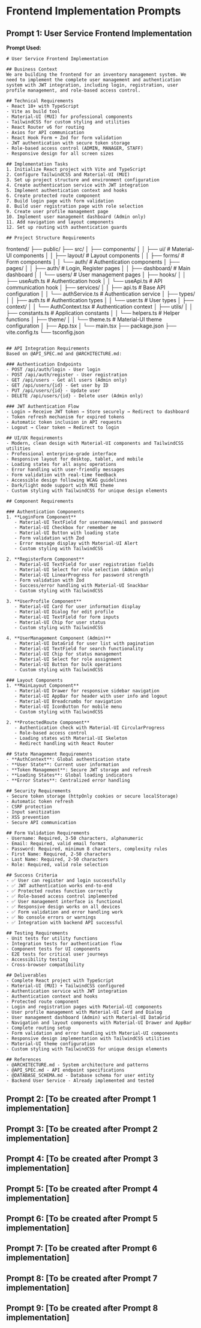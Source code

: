 # Frontend Implementation Prompts

## Prompt 1: User Service Frontend Implementation

**Prompt Used:**
```
# User Service Frontend Implementation

## Business Context
We are building the frontend for an inventory management system. We need to implement the complete user management and authentication system with JWT integration, including login, registration, user profile management, and role-based access control.

## Technical Requirements
- React 18+ with TypeScript
- Vite as build tool
- Material-UI (MUI) for professional components
- TailwindCSS for custom styling and utilities
- React Router v6 for routing
- Axios for API communication
- React Hook Form + Zod for form validation
- JWT authentication with secure token storage
- Role-based access control (ADMIN, MANAGER, STAFF)
- Responsive design for all screen sizes

## Implementation Tasks
1. Initialize React project with Vite and TypeScript
2. Configure TailwindCSS and Material-UI (MUI)
3. Set up project structure and environment configuration
4. Create authentication service with JWT integration
5. Implement authentication context and hooks
6. Create protected route component
7. Build login page with form validation
8. Build user registration page with role selection
9. Create user profile management page
10. Implement user management dashboard (Admin only)
11. Add navigation and layout components
12. Set up routing with authentication guards

## Project Structure Requirements
```
frontend/
├── public/
├── src/
│   ├── components/
│   │   ├── ui/           # Material-UI components
│   │   ├── layout/       # Layout components
│   │   ├── forms/        # Form components
│   │   └── auth/         # Authentication components
│   ├── pages/
│   │   ├── auth/         # Login, Register pages
│   │   ├── dashboard/    # Main dashboard
│   │   └── users/        # User management pages
│   ├── hooks/
│   │   ├── useAuth.ts    # Authentication hook
│   │   └── useApi.ts     # API communication hook
│   ├── services/
│   │   ├── api.ts        # Base API configuration
│   │   └── authService.ts # Authentication service
│   ├── types/
│   │   ├── auth.ts       # Authentication types
│   │   └── user.ts       # User types
│   ├── context/
│   │   └── AuthContext.tsx # Authentication context
│   ├── utils/
│   │   ├── constants.ts  # Application constants
│   │   └── helpers.ts    # Helper functions
│   ├── theme/
│   │   └── theme.ts      # Material-UI theme configuration
│   ├── App.tsx
│   └── main.tsx
├── package.json
├── vite.config.ts
└── tsconfig.json
```

## API Integration Requirements
Based on @API_SPEC.md and @ARCHITECTURE.md:

### Authentication Endpoints
- POST /api/auth/login - User login
- POST /api/auth/register - User registration
- GET /api/users - Get all users (Admin only)
- GET /api/users/{id} - Get user by ID
- PUT /api/users/{id} - Update user
- DELETE /api/users/{id} - Delete user (Admin only)

### JWT Authentication Flow
- Login → Receive JWT token → Store securely → Redirect to dashboard
- Token refresh mechanism for expired tokens
- Automatic token inclusion in API requests
- Logout → Clear token → Redirect to login

## UI/UX Requirements
- Modern, clean design with Material-UI components and TailwindCSS utilities
- Professional enterprise-grade interface
- Responsive layout for desktop, tablet, and mobile
- Loading states for all async operations
- Error handling with user-friendly messages
- Form validation with real-time feedback
- Accessible design following WCAG guidelines
- Dark/light mode support with MUI theme
- Custom styling with TailwindCSS for unique design elements

## Component Requirements

### Authentication Components
1. **LoginForm Component**
   - Material-UI TextField for username/email and password
   - Material-UI Checkbox for remember me
   - Material-UI Button with loading state
   - Form validation with Zod
   - Error message display with Material-UI Alert
   - Custom styling with TailwindCSS

2. **RegisterForm Component**
   - Material-UI TextField for user registration fields
   - Material-UI Select for role selection (Admin only)
   - Material-UI LinearProgress for password strength
   - Form validation with Zod
   - Success/error handling with Material-UI Snackbar
   - Custom styling with TailwindCSS

3. **UserProfile Component**
   - Material-UI Card for user information display
   - Material-UI Dialog for edit profile
   - Material-UI TextField for form inputs
   - Material-UI Chip for user status
   - Custom styling with TailwindCSS

4. **UserManagement Component (Admin)**
   - Material-UI DataGrid for user list with pagination
   - Material-UI TextField for search functionality
   - Material-UI Chip for status management
   - Material-UI Select for role assignment
   - Material-UI Button for bulk operations
   - Custom styling with TailwindCSS

### Layout Components
1. **MainLayout Component**
   - Material-UI Drawer for responsive sidebar navigation
   - Material-UI AppBar for header with user info and logout
   - Material-UI Breadcrumbs for navigation
   - Material-UI IconButton for mobile menu
   - Custom styling with TailwindCSS

2. **ProtectedRoute Component**
   - Authentication check with Material-UI CircularProgress
   - Role-based access control
   - Loading states with Material-UI Skeleton
   - Redirect handling with React Router

## State Management Requirements
- **AuthContext**: Global authentication state
- **User State**: Current user information
- **Token Management**: Secure JWT storage and refresh
- **Loading States**: Global loading indicators
- **Error States**: Centralized error handling

## Security Requirements
- Secure token storage (httpOnly cookies or secure localStorage)
- Automatic token refresh
- CSRF protection
- Input sanitization
- XSS prevention
- Secure API communication

## Form Validation Requirements
- Username: Required, 3-50 characters, alphanumeric
- Email: Required, valid email format
- Password: Required, minimum 8 characters, complexity rules
- First Name: Required, 2-50 characters
- Last Name: Required, 2-50 characters
- Role: Required, valid role selection

## Success Criteria
- ✅ User can register and login successfully
- ✅ JWT authentication works end-to-end
- ✅ Protected routes function correctly
- ✅ Role-based access control implemented
- ✅ User management interface is functional
- ✅ Responsive design works on all devices
- ✅ Form validation and error handling work
- ✅ No console errors or warnings
- ✅ Integration with backend API successful

## Testing Requirements
- Unit tests for utility functions
- Integration tests for authentication flow
- Component tests for UI components
- E2E tests for critical user journeys
- Accessibility testing
- Cross-browser compatibility

## Deliverables
- Complete React project with TypeScript
- Material-UI (MUI) + TailwindCSS configured
- Authentication service with JWT integration
- Authentication context and hooks
- Protected route component
- Login and registration pages with Material-UI components
- User profile management with Material-UI Card and Dialog
- User management dashboard (Admin) with Material-UI DataGrid
- Navigation and layout components with Material-UI Drawer and AppBar
- Complete routing setup
- Form validation and error handling with Material-UI components
- Responsive design implementation with TailwindCSS utilities
- Material-UI theme configuration
- Custom styling with TailwindCSS for unique design elements

## References
- @ARCHITECTURE.md - System architecture and patterns
- @API_SPEC.md - API endpoint specifications
- @DATABASE_SCHEMA.md - Database schema for user entity
- Backend User Service - Already implemented and tested
```

## Prompt 2: [To be created after Prompt 1 implementation]

## Prompt 3: [To be created after Prompt 2 implementation]

## Prompt 4: [To be created after Prompt 3 implementation]

## Prompt 5: [To be created after Prompt 4 implementation]

## Prompt 6: [To be created after Prompt 5 implementation]

## Prompt 7: [To be created after Prompt 6 implementation]

## Prompt 8: [To be created after Prompt 7 implementation]

## Prompt 9: [To be created after Prompt 8 implementation] 